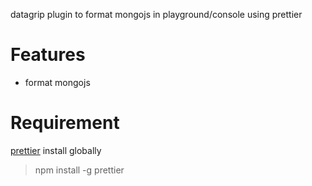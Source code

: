 datagrip plugin to format mongojs in playground/console using prettier

# Features

* format mongojs

# Requirement

[prettier](https://prettier.io/) install globally
> npm install -g prettier